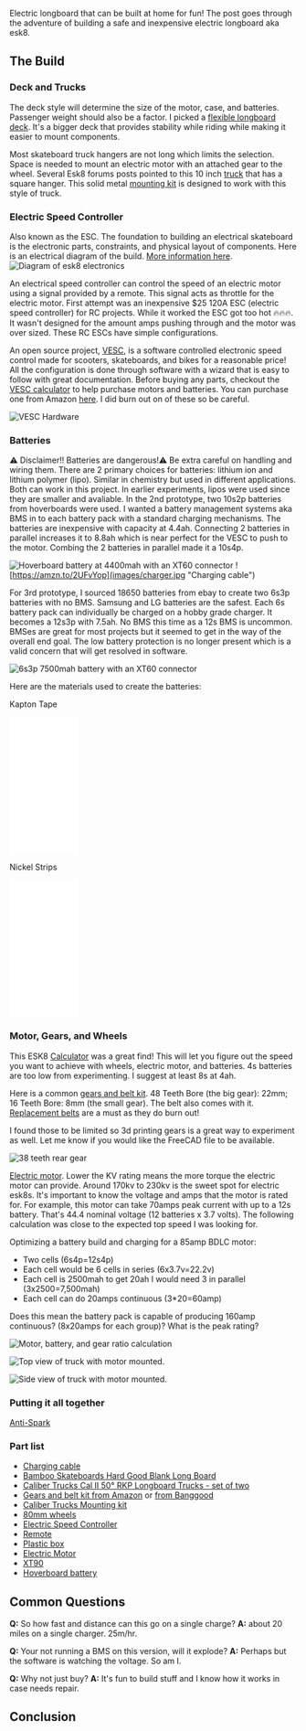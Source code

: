 <!--
- Get picture of wizard setup
- Get post picture of skateboard
-->

Electric longboard that can be built at home for fun! The post goes through the adventure of building a safe and inexpensive electric longboard aka esk8.

## The Build

### Deck and Trucks

The deck style will determine the size of the motor, case, and batteries. Passenger weight should also be a factor. I picked a [flexible longboard deck](https://amzn.to/2zezUVCS). It's a bigger deck that provides stability while riding while making it easier to mount components.

Most skateboard truck hangers are not long which limits the selection. Space is needed to mount an electric motor with an attached gear to the wheel. Several Esk8 forums posts pointed to this 10 inch [truck](https://amzn.to/3f2e4DX) that has a square hanger. This solid metal [mounting kit](https://amzn.to/3f3lFlL) is designed to work with this style of truck.

### Electric Speed Controller

Also known as the ESC. The foundation to building an electrical skateboard is the electronic parts, constraints, and physical layout of components. Here is an electrical diagram of the build. [More information here](https://www.electric-skateboard.builders/t/wiki-a-beginner-guide-to-diy-an-esk8/46844).
![Diagram of esk8 electronics](images/diagramSkateboard.jpg)

An electrical speed controller can control the speed of an electric motor using a signal provided by a remote. This signal acts as throttle for the electric motor. First attempt was an inexpensive \$25 120A ESC (electric speed controller) for RC projects.  While it worked the ESC got too hot 🔥🔥🔥.  It wasn't designed for the amount amps pushing through and the motor was over sized.  These RC ESCs have simple configurations.

An open source project, [VESC](https://vesc-project.com/), is a software controlled electronic speed control made for scooters, skateboards, and bikes for a reasonable price!  All the configuration is done through software with a wizard that is easy to follow with great documentation. Before buying any parts, checkout the [VESC calculator](https://vesc-project.com/calculators) to help purchase motors and batteries. You can purchase one from Amazon [here](https://amzn.to/2Yd5Nqd).  I did burn out on of these so be careful.

![VESC Hardware](images/vesc.jpg)

### Batteries

⚠️ Disclaimer!! Batteries are dangerous!⚠️ Be extra careful on handling and wiring them. There are 2 primary choices for batteries: lithium ion and lithium polymer (lipo). Similar in chemistry but used in different applications. Both can work in this project. In earlier experiments, lipos were used since they are smaller and avaliable. In the 2nd prototype, two 10s2p batteries from hoverboards were used. I wanted a battery management systems aka BMS in to each battery pack with a standard charging mechanisms. The batteries are inexpensive with capacity at 4.4ah. Connecting 2 batteries in parallel increases it to 8.8ah which is near perfect for the VESC to push to the motor. Combing the 2 batteries in parallel made it a 10s4p.

![](images/hoverboardBattery.jpg "Hoverboard battery at 4400mah with an XT60 connector")
![https://amzn.to/2UFvYop](images/charger.jpg "Charging cable")

For 3rd prototype, I sourced 18650 batteries from ebay to create two 6s3p batteries with no BMS. Samsung and LG batteries are the safest. Each 6s battery pack can individually be charged on a hobby grade charger. It becomes a 12s3p with 7.5ah.  No BMS this time as a 12s BMS is uncommon. BMSes are great for most projects but it seemed to get in the way of the overall end goal.  The low battery protection is no longer present which is a valid concern that will get resolved in software.


![](images/6s3p18650Battery.jpg "6s3p 7500mah battery with an XT60 connector")

Here are the materials used to create the batteries:

Kapton Tape
<iframe style="width:120px;height:240px;" marginwidth="0" marginheight="0" scrolling="no" frameborder="0" src="//ws-na.amazon-adsystem.com/widgets/q?ServiceVersion=20070822&OneJS=1&Operation=GetAdHtml&MarketPlace=US&source=ss&ref=as_ss_li_til&ad_type=product_link&tracking_id=dctm-20&language=en_US&marketplace=amazon&region=US&placement=B072Z92QZ2&asins=B072Z92QZ2&linkId=b952e68c4a1207be9c0ee9b02a64e918&show_border=true&link_opens_in_new_window=true"></iframe>

Nickel Strips
<iframe style="width:120px;height:240px;" marginwidth="0" marginheight="0" scrolling="no" frameborder="0" src="//ws-na.amazon-adsystem.com/widgets/q?ServiceVersion=20070822&OneJS=1&Operation=GetAdHtml&MarketPlace=US&source=ss&ref=as_ss_li_til&ad_type=product_link&tracking_id=dctm-20&language=en_US&marketplace=amazon&region=US&placement=B07PQP55CM&asins=B07PQP55CM&linkId=de4daac2f3ee531ee78eebec644f15cb&show_border=true&link_opens_in_new_window=true"></iframe>

### Motor, Gears, and Wheels

This ESK8 [Calculator](http://calc.esk8.it/#{%22batt-type-lipo%22:1,%22batt-cells%22:8,%22motor-kv%22:200,%22system-efficiency%22:70,%22motor-pulley-teeth%22:16,%22wheel-pulley-teeth%22:48,%22wheel-size%22:80}|) was a great find! This will let you figure out the speed you want to achieve with wheels, electric motor, and batteries. 4s batteries are too low from experimenting. I suggest at least 8s at 4ah.

Here is a common [gears and belt kit](https://amzn.to/37jD6Mj). 48 Teeth Bore (the big gear): 22mm; 16 Teeth Bore: 8mm (the small gear). The belt also comes with it. [Replacement belts](https://amzn.to/2YigUy7) are a must as they do burn out!

I found those to be limited so 3d printing gears is a great way to experiment as well.  Let me know if you would like the FreeCAD file to be available.

![](images/FreeCAD_5GwuSzs725.png "38 teeth rear gear")


[Electric motor](https://amzn.to/30o8rvJ). Lower the KV rating means the more torque the electric motor can provide. Around 170kv to 230kv is the sweet spot for electric esk8s. It's important to know the voltage and amps that the motor is rated for. For example, this motor can take 70amps peak current with up to a 12s battery. That's 44.4 nominal voltage (12 batteries x 3.7 volts). The following calculation was close to the expected top speed I was looking for.

Optimizing a battery build and charging for a 85amp BDLC motor:

- Two cells (6s4p=12s4p) 
- Each cell would be 6 cells in series (6x3.7v=22.2v)
- Each cell is 2500mah to get 20ah I would need 3 in parallel (3x2500=7,500mah)
- Each cell can do 20amps continuous (3*20=60amp)



Does this mean the battery pack is capable of producing 160amp continuous? (8x20amps for each group)?
What is the peak rating?

![](images/DiySkateboardCalc.png "Motor, battery, and gear ratio calculation")

![](images/truckWithMotor01.jpg "Top view of truck with motor mounted.")

![](images/truckWithMotor02.jpg "Side view of truck with motor mounted.")


### Putting it all together

[Anti-Spark](https://www.amazon.com/gp/product/B0732S5V85/ref=as_li_ss_tl?ie=UTF8&psc=1&linkCode=ll1&tag=dctm-20&linkId=e497f6690184cf636639d3f85b71f4c1&language=en_US)

### Part list

- [Charging cable](https://amzn.to/2UFvYop)
- [Bamboo Skateboards Hard Good Blank Long Board](https://www.amazon.com/gp/product/B00I4KKPVM/ref=as_li_ss_tl?ie=UTF8&psc=1&linkCode=ll1&tag=dctm-20&linkId=89834a15bdf89d0203b903247a23e097&language=en_US)
- [Caliber Trucks Cal II 50° RKP Longboard Trucks - set of two](https://amzn.to/30o8rvJ)
- [Gears and belt kit from Amazon](https://www.amazon.com/Hitommy-17pcs-Pulley-Wheels-Electric/dp/B07RXV6H4L/ref=as_li_ss_tl?keywords=Drive+Kit+Parts+Pulley+And+Motor+Mount+For+80MM+Wheels+Electric+Skate+Board&qid=1576465899&s=sporting-goods&sr=1-1-catcorr&linkCode=ll1&tag=dctm-20&linkId=c8931c50e22ab88fe3879e599dc67805&language=en_US) or [from Banggood](https://www.banggood.com/17pcs-Drive-Kit-Parts-Pulley-And-Motor-Mount-For-80MM-Wheels-Electric-Skate-Board-p-1359469.html?rmmds=myorder&cur_warehouse=CN)
- [Caliber Trucks Mounting kit](https://amzn.to/3f3lFlL)
- [80mm wheels](https://www.amazon.com/Slick-Revolution-Electric-Skateboard-Longboard/dp/B07JPBJHRZ/ref=as_li_ss_tl?dchild=1&keywords=New+Electric+skateboard+wheels+82A&qid=1576444946&s=sporting-goods&sr=8-1-fkmr2&linkCode=ll1&tag=dctm-20&linkId=423002917c69a239a0660073e31f46cd&language=en_US)
- [Electric Speed Controller](https://amzn.to/37rCm7K)
- [Remote](https://amzn.to/2Yu4Olx)
- [Plastic box](https://www.amazon.com/gp/product/B07Y21LRWB/ref=as_li_ss_tl?ie=UTF8&psc=1&linkCode=ll1&tag=dctm-20&linkId=7be8fa2b85c063dcb9fd11567a3b7303&language=en_US)
- [Electric Motor](https://amzn.to/30o8rvJ)
- [XT90](https://amzn.to/2XUEWQE)
- [Hoverboard battery](https://www.ebay.com/itm/36V-4-4AH-Lithium-Ion-Battery-For-Smart-Self-balancing-Fits-6-5-8-10/362906463304?ssPageName=STRK%3AMEBIDX%3AIT&_trksid=p2057872.m2749.l2648)

## Common Questions

**Q:** So how fast and distance can this go on a single charge?
**A:** about 20 miles on a single charger. 25m/hr.

**Q:** Your not running a BMS on this version, will it explode?
**A:** Perhaps but the software is watching the voltage. So am I.

**Q:** Why not just buy?
**A:** It's fun to build stuff and I know how it works in case needs repair.



## Conclusion


